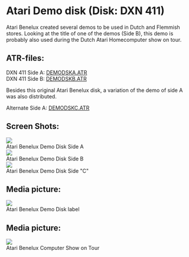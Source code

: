 # Atari Demo disk (Disk: DXN 411)  
Atari Benelux created several demos to be used in Dutch and Flemmish stores. Looking at the title of one of the demos (Side B), this demo is probably also used during the Dutch Atari Homecomputer show on tour.  
  
## ATR-files:  
DXN 411 Side A: [DEMODSKA.ATR](attachments/DEMODSKA.ATR)  
DXN 411 Side B: [DEMODSKB.ATR](attachments/DEMODSKB.ATR)  
  
Besides this original Atari Benelux disk, a variation of the demo of side A was also distributed.  
  
Alternate Side A: [DEMODSKC.ATR](attachments/DEMODSKC.ATR)  
  
## Screen Shots:  
![](attachments/bnl_screenshot1.jpg)  
Atari Benelux Demo Disk Side A  
![](attachments/bnl_screenshot2.jpg)  
Atari Benelux Demo Disk Side B  
![](attachments/bnl_screenshot3.jpg)  
Atari Benelux Demo Disk Side "C"  
  
## Media picture:  
![](attachments/atari_benelux_demo_disk.jpg)  
Atari Benelux Demo Disk label  
  
## Media picture:  
![](attachments/atari_computershow2.jpg)  
Atari Benelux Computer Show on Tour  
